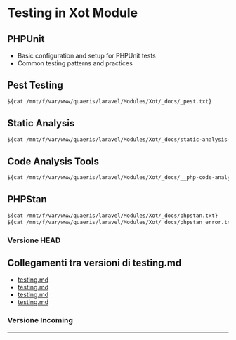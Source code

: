 # Testing in Xot Module

## PHPUnit
- Basic configuration and setup for PHPUnit tests
- Common testing patterns and practices

## Pest Testing
```txt
${cat /mnt/f/var/www/quaeris/laravel/Modules/Xot/_docs/_pest.txt}
```

## Static Analysis
```txt
${cat /mnt/f/var/www/quaeris/laravel/Modules/Xot/_docs/static-analysis-tools.txt}
```

## Code Analysis Tools
```txt
${cat /mnt/f/var/www/quaeris/laravel/Modules/Xot/_docs/__php-code-analysis-tools.txt}
```

## PHPStan
```txt
${cat /mnt/f/var/www/quaeris/laravel/Modules/Xot/_docs/phpstan.txt}
${cat /mnt/f/var/www/quaeris/laravel/Modules/Xot/_docs/phpstan_error.txt}
```
### Versione HEAD


## Collegamenti tra versioni di testing.md
* [testing.md](../../../Xot/docs/packages/testing.md)
* [testing.md](../../../Xot/docs/development/testing.md)
* [testing.md](../../../Cms/docs/frontoffice/testing.md)
* [testing.md](../../../../Themes/One/docs/testing.md)


### Versione Incoming


---

